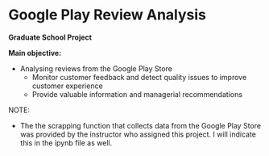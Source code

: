 # Google Play Review Analysis

**Graduate School Project**

**Main objective:**
- Analysing reviews from the Google Play Store
  - Monitor customer feedback and detect quality issues to improve customer experience
  - Provide valuable information and managerial recommendations

NOTE: 
- The the scrapping function that collects data from the Google Play Store was provided by the instructor who assigned this project. I will indicate this in the ipynb file as well.
